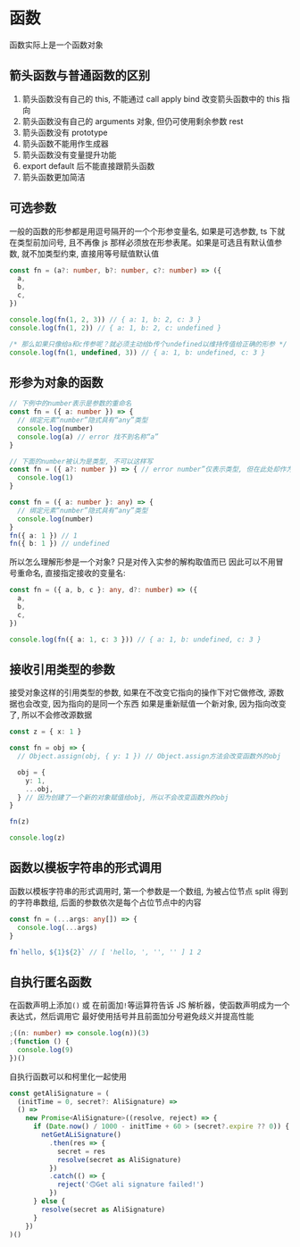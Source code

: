 # 函数

函数实际上是一个函数对象

## 箭头函数与普通函数的区别

1. 箭头函数没有自己的 this, 不能通过 call apply bind 改变箭头函数中的 this 指向
2. 箭头函数没有自己的 arguments 对象, 但仍可使用剩余参数 rest
3. 箭头函数没有 prototype
4. 箭头函数不能用作生成器
5. 箭头函数没有变量提升功能
6. export default 后不能直接跟箭头函数
7. 箭头函数更加简洁

## 可选参数

一般的函数的形参都是用逗号隔开的一个个形参变量名,
如果是可选参数, ts 下就在类型前加问号, 且不再像 js 那样必须放在形参表尾。如果是可选且有默认值参数, 就不加类型约束, 直接用等号赋值默认值

```ts
const fn = (a?: number, b?: number, c?: number) => ({
  a,
  b,
  c,
})

console.log(fn(1, 2, 3)) // { a: 1, b: 2, c: 3 }
console.log(fn(1, 2)) // { a: 1, b: 2, c: undefined }

/* 那么如果只像给a和c传参呢？就必须主动给b传个undefined以维持传值给正确的形参 */
console.log(fn(1, undefined, 3)) // { a: 1, b: undefined, c: 3 }
```

## 形参为对象的函数

```ts
// 下例中的number表示是参数的重命名
const fn = ({ a: number }) => {
  // 绑定元素“number”隐式具有“any”类型
  console.log(number)
  console.log(a) // error 找不到名称“a”
}

// 下面的number被认为是类型, 不可以这样写
const fn = ({ a?: number }) => { // error number”仅表示类型, 但在此处却作为值使用
  console.log(1)
}

const fn = ({ a: number }: any) => {
  // 绑定元素“number”隐式具有“any”类型
  console.log(number)
}
fn({ a: 1 }) // 1
fn({ b: 1 }) // undefined
```

所以怎么理解形参是一个对象? 只是对传入实参的解构取值而已
因此可以不用冒号重命名, 直接指定接收的变量名:

```ts
const fn = ({ a, b, c }: any, d?: number) => ({
  a,
  b,
  c,
})

console.log(fn({ a: 1, c: 3 })) // { a: 1, b: undefined, c: 3 }
```

## 接收引用类型的参数

接受对象这样的引用类型的参数, 如果在不改变它指向的操作下对它做修改, 源数据也会改变, 因为指向的是同一个东西
如果是重新赋值一个新对象, 因为指向改变了, 所以不会修改源数据

```ts
const z = { x: 1 }

const fn = obj => {
  // Object.assign(obj, { y: 1 }) // Object.assign方法会改变函数外的obj

  obj = {
    y: 1,
    ...obj,
  } // 因为创建了一个新的对象赋值给obj, 所以不会改变函数外的obj
}

fn(z)

console.log(z)
```

## 函数以模板字符串的形式调用

函数以模板字符串的形式调用时, 第一个参数是一个数组, 为被占位节点 split 得到的字符串数组, 后面的参数依次是每个占位节点中的内容

```ts
const fn = (...args: any[]) => {
  console.log(...args)
}

fn`hello, ${1}${2}` // [ 'hello, ', '', '' ] 1 2
```

## 自执行匿名函数

在函数声明上添加`()` 或 在前面加`!`等运算符告诉 JS 解析器，使函数声明成为一个表达式，然后调用它
最好使用括号并且前面加分号避免歧义并提高性能

```ts
;((n: number) => console.log(n))(3)
;(function () {
  console.log(9)
})()
```

自执行函数可以和柯里化一起使用

```ts
const getAliSignature = (
  (initTime = 0, secret?: AliSignature) =>
  () =>
    new Promise<AliSignature>((resolve, reject) => {
      if (Date.now() / 1000 - initTime + 60 > (secret?.expire ?? 0)) {
        netGetALiSignature()
          .then(res => {
            secret = res
            resolve(secret as AliSignature)
          })
          .catch(() => {
            reject('🙃Get ali signature failed!')
          })
      } else {
        resolve(secret as AliSignature)
      }
    })
)()
```
